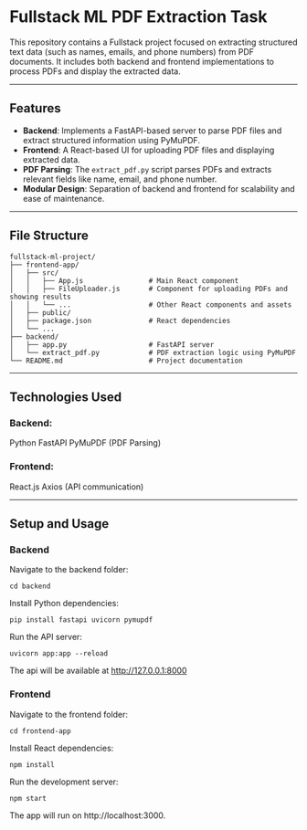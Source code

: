# Fullstack ML PDF Extraction Task

This repository contains a Fullstack project focused on extracting structured text data (such as names, emails, and phone numbers) from PDF documents. It includes both backend and frontend implementations to process PDFs and display the extracted data.

---

## **Features**
- **Backend**: Implements a FastAPI-based server to parse PDF files and extract structured information using PyMuPDF.
- **Frontend**: A React-based UI for uploading PDF files and displaying extracted data.
- **PDF Parsing**: The `extract_pdf.py` script parses PDFs and extracts relevant fields like name, email, and phone number.
- **Modular Design**: Separation of backend and frontend for scalability and ease of maintenance.

---

## **File Structure**
```plaintext
fullstack-ml-project/
├── frontend-app/
│   ├── src/
│   │   ├── App.js                # Main React component
│   │   ├── FileUploader.js       # Component for uploading PDFs and showing results
│   │   └── ...                   # Other React components and assets
│   ├── public/
│   ├── package.json              # React dependencies
│   └── ...
├── backend/
│   ├── app.py                    # FastAPI server
│   └── extract_pdf.py            # PDF extraction logic using PyMuPDF
└── README.md                     # Project documentation

```
---
## Technologies Used
### Backend:
Python
FastAPI
PyMuPDF (PDF Parsing)
### Frontend:
React.js
Axios (API communication)

---

## Setup and Usage

### Backend
Navigate to the backend folder:
```plaintext
cd backend
```

Install Python dependencies:
```plaintext
pip install fastapi uvicorn pymupdf
```

Run the API server:
```plaintext
uvicorn app:app --reload
```
The api will be available at http://127.0.0.1:8000



### Frontend
Navigate to the frontend folder:
```plaintext
cd frontend-app
```

Install React dependencies:
```plaintext
npm install
```

Run the development server:
```plaintext
npm start
```
The app will run on http://localhost:3000.
